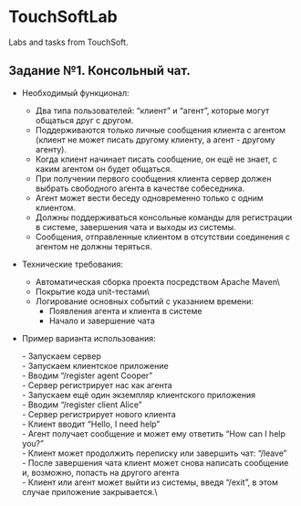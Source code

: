 # TouchSoftLab

Labs and tasks from TouchSoft.

## Задание №1. Консольный чат.

- Необходимый функционал:
   - Два типа пользователей: “клиент” и “агент”, которые могут общаться друг с другом.
   - Поддерживаются только личные сообщения клиента с агентом (клиент не может писать другому клиенту, а агент - другому агенту).
   - Когда клиент начинает писать сообщение, он ещё не знает, с каким агентом он будет общаться.
   - При получении первого сообщения клиента сервер должен выбрать свободного агента в качестве собеседника.
   - Агент может вести беседу одновременно только с одним клиентом.
   - Должны поддерживаться консольные команды для регистрации в системе, завершения чата и выходы из системы.
   - Сообщения, отправленные клиентом в отсутствии соединения с агентом не должны теряться.

- Технические требования:

   - Автоматическая сборка проекта посредством Apache Maven\
   - Покрытие кода unit-тестами\
   - Логирование основных событий с указанием времени:
      - Появления агента и клиента в системе
      - Начало и завершение чата


- Пример варианта использования:

   \- Запускаем сервер\
   \- Запускаем клиентское приложение\
   \- Вводим “/register agent Cooper”\
   \- Сервер регистрирует нас как агента\
   \- Запускаем ещё один экземпляр клиентского приложения\
   \- Вводим “/register client Alice”\
   \- Сервер регистрирует нового клиента\
   \- Клиент вводит “Hello, I need help”\
   \- Агент получает сообщение и может ему ответить “How can I help you?”\
   \- Клиент может продолжить переписку или завершить чат: “/leave”\
   \- После завершения чата клиент может снова написать сообщение и, возможно, попасть на другого агента\
   \- Клиент или агент может выйти из системы, введя “/exit”, в этом случае приложение закрывается.\
